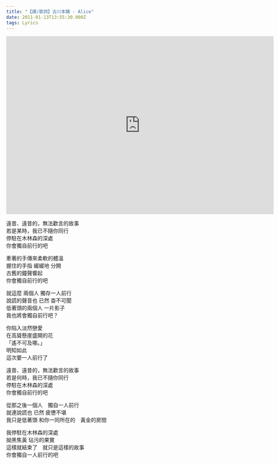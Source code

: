 ```yaml
---
title: "【譯/歌詞】古川本舗 - Alice"
date: 2011-01-13T13:55:30.000Z
tags: Lyrics
---
```


<iframe width="720" height="480" src="https://www.youtube.com/embed/MwouxFPLxBk" frameborder="0" allow="accelerometer; autoplay; clipboard-write; encrypted-media; gyroscope; picture-in-picture" allowfullscreen></iframe>

遠昔、遠昔的，無法歡言的故事
<br>若是某時，我已不隨你同行
<br>停駐在木林森的深處
<br>你會獨自前行的吧

牽著的手傳來柔軟的體溫
<br>握住的手指 緩緩地 分開
<br>古舊的鐘聲響起
<br>你會獨自前行的吧

就這麼 兩個人 獨存一人前行
<br>說謊的聲音也 已然 杳不可聞
<br>低著頭的兩個人 一片影子
<br>我也將會獨自前行吧？

你陷入淡然戀愛
<br>在高聳懸崖盛開的花
<br>「遙不可及哪。」
<br>明知如此
<br>這次要一人前行了

遠昔、遠昔的，無法歡言的故事
<br>若是何時，我已不隨你同行
<br>停駐在木林森的深處
<br>你會獨自前行的吧

從那之後一個人　獨自一人前行
<br>就連說謊也 已然 疲憊不堪
<br>我只是低著頭 和你一同所在的　黃金的房間

我停駐在木林森的深處
<br>拗黑焦黃 玷污的果實
<br>這樣就結束了　就只是這樣的故事
<br>你會獨自一人前行的吧
